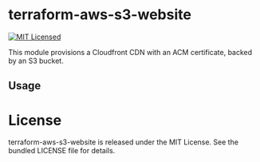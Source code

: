 terraform-aws-s3-website
=========

[![MIT Licensed](https://img.shields.io/badge/license-MIT-green.svg)](https://tldrlegal.com/license/mit-license)

This module provisions a Cloudfront CDN with an ACM certificate, backed by an S3 bucket.

## Usage

# License

terraform-aws-s3-website is released under the MIT License. See the bundled LICENSE file for details.
